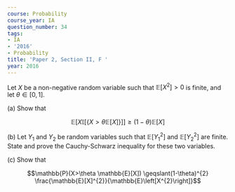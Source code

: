 ```yaml
---
course: Probability
course_year: IA
question_number: 34
tags:
- IA
- '2016'
- Probability
title: 'Paper 2, Section II, F '
year: 2016
---
```




Let $X$ be a non-negative random variable such that $\mathbb{E}\left[X^{2}\right]>0$ is finite, and let $\theta \in[0,1]$.

(a) Show that

$$\mathbb{E}[X \mathbb{I}[\{X>\theta \mathbb{E}[X]\}]] \geqslant(1-\theta) \mathbb{E}[X]$$

(b) Let $Y_{1}$ and $Y_{2}$ be random variables such that $\mathbb{E}\left[Y_{1}^{2}\right]$ and $\mathbb{E}\left[Y_{2}^{2}\right]$ are finite. State and prove the Cauchy-Schwarz inequality for these two variables.

(c) Show that

$$\mathbb{P}(X>\theta \mathbb{E}[X]) \geqslant(1-\theta)^{2} \frac{\mathbb{E}[X]^{2}}{\mathbb{E}\left[X^{2}\right]}$$